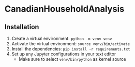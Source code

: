 # CanadianHouseholdAnalysis

## Installation

1. Create a virtual environment: `python -m venv venv`
2. Activate the virtual environment: `source venv/bin/activate`
3. Install the dependencies: `pip install -r requirements.txt`
4. Set up any Jupyter configurations in your text editor
    - Make sure to select `venv/bin/python` as kernel source